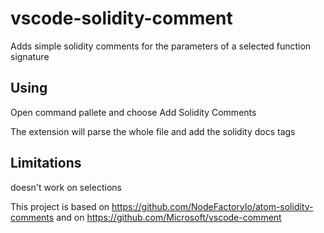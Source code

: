 # vscode-solidity-comment
Adds simple solidity comments for the parameters of a selected function signature

## Using
Open command pallete and choose Add Solidity Comments

The extension will parse the whole file and add the solidity docs tags

## Limitations
doesn't work on selections

This project is based on https://github.com/NodeFactoryIo/atom-solidity-comments and on https://github.com/Microsoft/vscode-comment